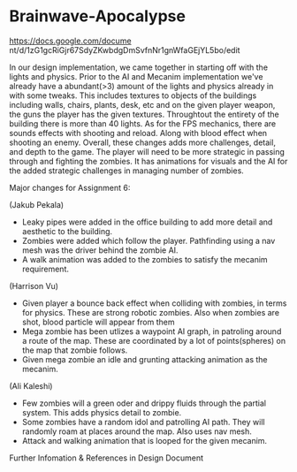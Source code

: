 # Brainwave-Apocalypse

https://docs.google.com/docume      nt/d/1zG1gcRiGjr67SdyZKwbdgDmSvfnNr1gnWfaGEjYL5bo/edit


In our design implementation, we came together in starting off with the lights and physics. Prior to the AI and Mecanim implementation we've already have a abundant(>3) amount of the lights and physics already in with some tweaks. This includes textures to objects of the buildings including walls, chairs, plants, desk, etc and on the given player weapon, the guns the player has the given textures. Throughtout the entirety of the building there is more than 40 lights. As for the FPS mechanics, there are sounds effects with shooting and reload. Along with blood effect when shooting an enemy. Overall, these changes adds more challenges, detail, and depth to the game. The player will need to be more strategic in passing through and fighting the zombies. It has animations for visuals and the AI for the added strategic challenges in managing number of zombies.

Major changes for Assignment 6:

(Jakub Pekala)
- Leaky pipes were added in the office building to add more detail and aesthetic to the building.
- Zombies were added which follow the player. Pathfinding using a nav mesh was the driver behind the zombie AI.
- A walk animation was added to the zombies to satisfy the mecanim requirement.

(Harrison Vu)
- Given player a bounce back effect when colliding with zombies, in terms for physics. These are strong robotic zombies. Also when zombies are shot, blood particle will appear from them
- Mega zombie has been utlizes a waypoint AI graph, in patroling around a route of the map. These are coordinated by a lot of points(spheres) on the map that zombie follows.
- Given mega zombie an idle and grunting attacking animation as the mecanim.

(Ali Kaleshi)
- Few zombies will a green oder and drippy fluids through the partial system. This adds physics detail to zombie.
- Some zombies have a random idol and patrolling AI path. They will randomly roam at places around the map. Also uses nav mesh.
- Attack and walking animation that is looped for the given mecanim. 

Further Infomation & References in Design Document
